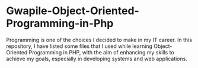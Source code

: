 # Gwapile-Object-Oriented-Programming-in-Php
Programming is one of the choices I decided to make in my IT career. In this repository, I have listed some files that I used while learning Object-Oriented Programming in PHP, with the aim of enhancing my skills to achieve my goals, especially in developing systems and web applications.
